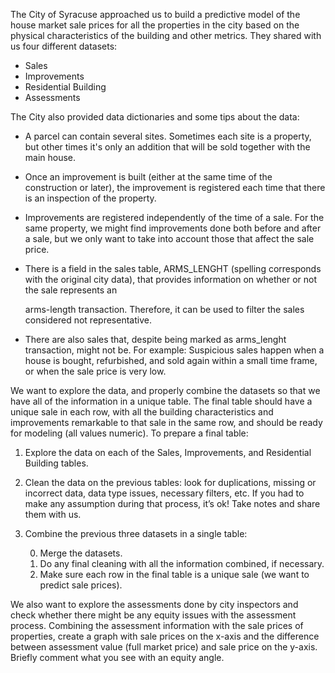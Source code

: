 ﻿The City of Syracuse approached us to build a predictive model of the house market sale prices for all the properties in the city based on the physical characteristics of the building and other metrics. They shared with us four different datasets:

- Sales
- Improvements
- Residential Building
- Assessments

The City also provided data dictionaries and some tips about the data:

- A parcel can contain several sites. Sometimes each site is a property, but other times it's only an addition that will be sold together with the main house.
- Once an improvement is built (either at the same time of the construction or later), the improvement is registered each time that there is an inspection of the property.
- Improvements are registered independently of the time of a sale. For the same property, we might find improvements done both before and after a sale, but we only want to take into account those that affect the sale price.
- There is a field in the sales table, ARMS\_LENGHT (spelling corresponds with the original city data), that provides information on whether or not the sale represents an

  arms-length transaction. Therefore, it can be used to filter the sales considered not representative.

- There are also sales that, despite being marked as arms\_lenght transaction, might not be. For example: Suspicious sales happen when a house is bought, refurbished, and sold again within a small time frame, or when the sale price is very low.

We want to explore the data, and properly combine the datasets so that we have all of the information in a unique table. The final table should have a unique sale in each row, with all the building characteristics and improvements remarkable to that sale in the same row, and should be ready for modeling (all values numeric). To prepare a final table:

1. Explore the data on each of the Sales, Improvements, and Residential Building tables.
1. Clean the data on the previous tables: look for duplications, missing or incorrect data, data type issues, necessary filters, etc. If you had to make any assumption during that process, it’s ok! Take notes and share them with us.
1. Combine the previous three datasets in a single table:

   0. Merge the datasets.
   0. Do any final cleaning with all the information combined, if necessary.
   0. Make sure each row in the final table is a unique sale (we want to predict sale prices).

We also want to explore the assessments done by city inspectors and check whether there might be any equity issues with the assessment process. Combining the assessment information with the sale prices of properties, create a graph with sale prices on the x-axis and the difference between assessment value (full market price) and sale price on the y-axis. Briefly comment what you see with an equity angle.


